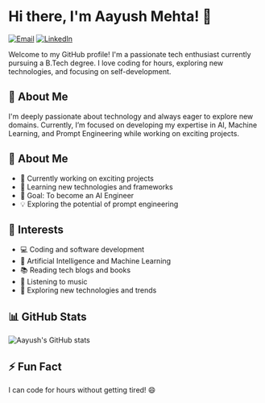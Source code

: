# Hi there, I'm Aayush Mehta! 👋
[![Email](https://img.shields.io/badge/-aayushmehta25466%40gmail.com-red?style=flat&logo=gmail&logoColor=white)](mailto:aayushmehta25466@gmail.com)
[![LinkedIn](https://img.shields.io/badge/-Aayush%20Mehta-blue?style=flat&logo=Linkedin&logoColor=white&link=https://www.linkedin.com/in/aayush-mehta404/)](https://www.linkedin.com/in/aayush-mehta404/)

Welcome to my GitHub profile! I'm a passionate tech enthusiast currently pursuing a B.Tech degree. I love coding for hours, exploring new technologies, and focusing on self-development.



## 🚀 About Me
I'm deeply passionate about technology and always eager to explore new domains. Currently, I’m focused on developing my expertise in AI, Machine Learning, and Prompt Engineering while working on exciting projects.

## 🚀 About Me
- 🔭 Currently working on exciting projects
- 🌱 Learning new technologies and frameworks
- 🎯 Goal: To become an AI Engineer
- 💡 Exploring the potential of prompt engineering

## 📌 Interests
- 💻 Coding and software development  
- 🤖 Artificial Intelligence and Machine Learning  
- 📚 Reading tech blogs and books  
- 🎵 Listening to music  
- 🚀 Exploring new technologies and trends  

## 📊 GitHub Stats  
![Aayush's GitHub stats](https://github-readme-stats.vercel.app/api?username=aayushmehta404&show_icons=true&theme=tokyonight)

## ⚡ Fun Fact  
I can code for hours without getting tired! 😄
